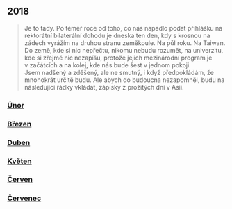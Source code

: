 ## 2018

> Je to tady. Po téměř roce od toho, co nás napadlo podat přihlášku na rektorátní bilaterální dohodu je dneska ten den, kdy s krosnou na zádech vyrážím na druhou stranu zeměkoule. Na půl roku. Na Taiwan. Do země, kde si nic nepřečtu, nikomu nebudu rozumět, na univerzitu, kde si zřejmě nic nezapíšu, protože jejich mezinárodní program je v začátcích a na kolej, kde nás bude šest v jednom pokoji.\
Jsem nadšený a zděšený, ale ne smutný, i když předpokládám, že mnohokrát určitě budu. Ale abych do budoucna nezapomněl, budu na následující řádky vkládat, zápisky z prožitých dní v Asii.

### [Únor](2018_february.md)
### [Březen](2018_march.md)
### [Duben](2018_april.md)
### [Květen](2018_may.md)
### [Červen](2018_june.md)
### [Červenec](2018_july.md)

